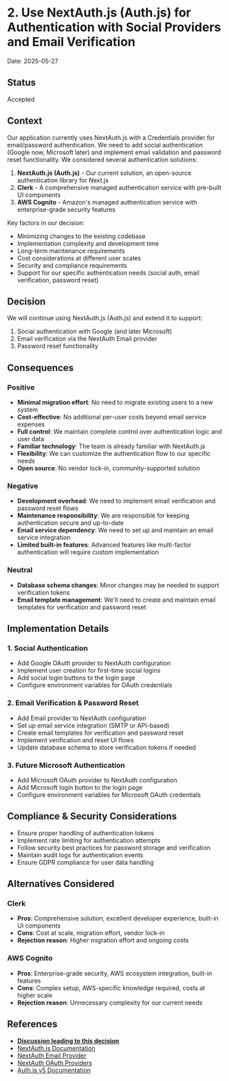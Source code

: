 # 2. Use NextAuth.js (Auth.js) for Authentication with Social Providers and Email Verification

Date: 2025-05-27

## Status

Accepted

## Context

Our application currently uses NextAuth.js with a Credentials provider for email/password authentication. We need to add
social authentication (Google now, Microsoft later) and implement email validation and password reset functionality. We
considered several authentication solutions:

1. **NextAuth.js (Auth.js)** - Our current solution, an open-source authentication library for Next.js
2. **Clerk** - A comprehensive managed authentication service with pre-built UI components
3. **AWS Cognito** - Amazon's managed authentication service with enterprise-grade security features

Key factors in our decision:

- Minimizing changes to the existing codebase
- Implementation complexity and development time
- Long-term maintenance requirements
- Cost considerations at different user scales
- Security and compliance requirements
- Support for our specific authentication needs (social auth, email verification, password reset)

## Decision

We will continue using NextAuth.js (Auth.js) and extend it to support:

1. Social authentication with Google (and later Microsoft)
2. Email verification via the NextAuth Email provider
3. Password reset functionality

## Consequences

### Positive

- **Minimal migration effort**: No need to migrate existing users to a new system
- **Cost-effective**: No additional per-user costs beyond email service expenses
- **Full control**: We maintain complete control over authentication logic and user data
- **Familiar technology**: The team is already familiar with NextAuth.js
- **Flexibility**: We can customize the authentication flow to our specific needs
- **Open source**: No vendor lock-in, community-supported solution

### Negative

- **Development overhead**: We need to implement email verification and password reset flows
- **Maintenance responsibility**: We are responsible for keeping authentication secure and up-to-date
- **Email service dependency**: We need to set up and maintain an email service integration
- **Limited built-in features**: Advanced features like multi-factor authentication will require custom implementation

### Neutral

- **Database schema changes**: Minor changes may be needed to support verification tokens
- **Email template management**: We'll need to create and maintain email templates for verification and password reset

## Implementation Details

### 1. Social Authentication

- Add Google OAuth provider to NextAuth configuration
- Implement user creation for first-time social logins
- Add social login buttons to the login page
- Configure environment variables for OAuth credentials

### 2. Email Verification & Password Reset

- Add Email provider to NextAuth configuration
- Set up email service integration (SMTP or API-based)
- Create email templates for verification and password reset
- Implement verification and reset UI flows
- Update database schema to store verification tokens if needed

### 3. Future Microsoft Authentication

- Add Microsoft OAuth provider to NextAuth configuration
- Add Microsoft login button to the login page
- Configure environment variables for Microsoft OAuth credentials

## Compliance & Security Considerations

- Ensure proper handling of authentication tokens
- Implement rate limiting for authentication attempts
- Follow security best practices for password storage and verification
- Maintain audit logs for authentication events
- Ensure GDPR compliance for user data handling

## Alternatives Considered

### Clerk

- **Pros**: Comprehensive solution, excellent developer experience, built-in UI components
- **Cons**: Cost at scale, migration effort, vendor lock-in
- **Rejection reason**: Higher migration effort and ongoing costs

### AWS Cognito

- **Pros**: Enterprise-grade security, AWS ecosystem integration, built-in features
- **Cons**: Complex setup, AWS-specific knowledge required, costs at higher scale
- **Rejection reason**: Unnecessary complexity for our current needs

## References

- **[Discussion leading to this decision](https://app.umans.ai/chat/180686ee-4f6b-469f-9ace-bbcf274172b4)**
- [NextAuth.js Documentation](https://next-auth.js.org/)
- [NextAuth Email Provider](https://next-auth.js.org/providers/email)
- [NextAuth OAuth Providers](https://next-auth.js.org/providers/google)
- [Auth.js v5 Documentation](https://authjs.dev/)